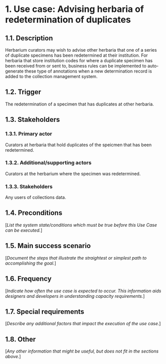 # 1. Use case: Advising herbaria of redetermination of duplicates

## 1.1. Description

Herbarium curators may wish to advise other herbaria that one of a series of duplicate specimens has been redetermined at their institution. For herbaria that store institution codes for where a duplicate specimen has been received from or sent to, business rules can be implemented to auto-generate these type of annotations when a new determination record is added to the collection management system. 

## 1.2. Trigger

The redetermination of a specimen that has duplicates at other herbaria.

## 1.3. Stakeholders

### 1.3.1. Primary actor

Curators at herbaria that hold duplicates of the speicmen that has been redetermined.

### 1.3.2. Additional/supporting actors

Curators at the herbarium where the specimen was redetermined.

### 1.3.3. Stakeholders

Any users of collections data.

## 1.4. Preconditions

[*List the system state/conditions which must be true before this Use Case can
be executed.*]

## 1.5. Main success scenario

[*Document the steps that illustrate the straightest or simplest path to
accomplishing the goal.*]

## 1.6. Frequency

[*Indicate how often the use case is expected to occur. This information aids
designers and developers in understanding capacity requirements.*]

## 1.7. Special requirements

[*Describe any additional factors that impact the execution of the use case.*]

## 1.8. Other

[*Any other information that might be useful, but does not fit in the sections
above.*]
